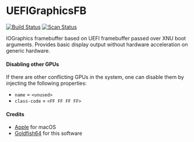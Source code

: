 UEFIGraphicsFB
==============

[![Build Status](https://github.com/acidanthera/UEFIGraphicsFB/workflows/CI/badge.svg?branch=master)](https://github.com/acidanthera/UEFIGraphicsFB/actions) [![Scan Status](https://scan.coverity.com/projects/23074/badge.svg?flat=1)](https://scan.coverity.com/projects/23074)

IOGraphics framebuffer based on UEFI framebuffer passed over XNU boot arguments. Provides basic
display output without hardware acceleration on generic hardware.

#### Disabling other GPUs

If there are other conflicting GPUs in the system, one can disable them by injecting the following properties:

- `name` = `<unused>`
- `class-code` = `<FF FF FF FF>`

#### Credits
- [Apple](https://www.apple.com) for macOS
- [Goldfish64](https://github.com/Goldfish64) for this software
